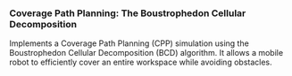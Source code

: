 ### Coverage Path Planning: The Boustrophedon Cellular Decomposition

Implements a Coverage Path Planning (CPP) simulation using the Boustrophedon Cellular Decomposition (BCD) algorithm. It allows a mobile robot to efficiently cover an entire workspace while avoiding obstacles.
